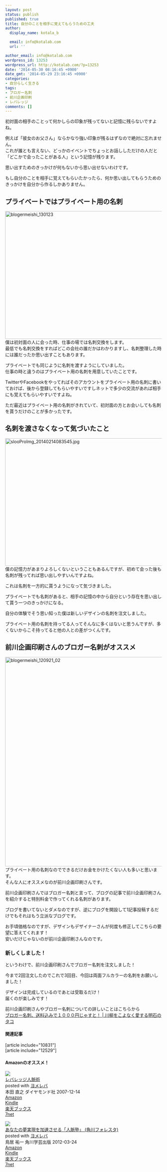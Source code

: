 ```yaml
---
layout: post
status: publish
published: true
title: 自分のことを相手に覚えてもらうための工夫
author:
  display_name: kotala_b

  email: info@kotalab.com
  url: ''

author_email: info@kotalab.com
wordpress_id: 13253
wordpress_url: http://kotalab.com/?p=13253
date: '2014-05-30 08:16:45 +0900'
date_gmt: '2014-05-29 23:16:45 +0900'
categories:
- 自分らしく生きる
tags:
- ブロガー名刺
- 前川企画印刷
- レバレッジ
comments: []
---
```

<p>初対面の相手のことって何かしらの印象が残ってないと記憶に残らないですよね。</p>
<p>例えば「彼女のお父さん」ならかなり強い印象が残るはずなので絶対に忘れません。<br />
これが誰とも言えない、どっかのイベントでちょっとお話ししただけの人だと「どこかで会ったことがある人」という記憶が残ります。</p>
<p>思い出すためのきっかけが何もないから思い出せないわけです。</p>
<p>もし自分のことを相手に覚えてもらいたかったら、何か思い出してもらうためのきっかけを自分から作るしかありません。<br />
<!--more--></p>
<h2>プライベートではプライベート用の名刺</h2>
<p><img src="http://kotalab.com/wp-content/uploads/blogermeishi_130123-448x336.jpg" alt="blogermeishi_130123" width="546" height="410" class="alignnone size-full wp-image-5857" /><br />
僕は初対面の人に会った時、仕事の場では名刺交換をします。<br />
最低でも名刺交換をすればどこの会社の誰だかはわかりますし、名刺整理した時には誰だったか思い出すこともあります。</p>
<p>プライベートでも同じように名刺を渡すようにしていました。<br />
仕事の時と違うのはプライベート用の名刺を用意していたことです。</p>
<p>TwitterやFacebookをやってればそのアカウントをプライベート用の名刺に書いておけば、後から登録してもらいやすいですしネットで多少の交流があれば相手にも覚えてもらいやすいですよね。</p>
<p>ただ最近はプライベート用の名刺がきれていて、初対面の方とお会いしても名刺を貰うだけのことが多かったです。</p>
<h2>名刺を渡さなくなって気づいたこと</h2>
<p><img src="http://kotalab.com/wp-content/uploads/slooProImg_20140214083545-546x409.jpg" alt="slooProImg_20140214083545.jpg" width="546" height="409" class="alignnone size-large wp-image-10830" />僕の記憶力があまりよろしくないということもあるんですが、初めて会った後も名刺が残ってれば思い出しやすいんですよね。</p>
<p>これは名刺を一方的に貰うようになって気づきました。</p>
<p>プライベートでも名刺があると、相手の記憶の中から自分という存在を思い出して貰う一つのきっかけになる。</p>
<p>自分の体験でそう思い知った僕は新しいデザインの名刺を注文しました。</p>
<p>プライベート用の名刺を持ってる人ってそんなに多くはないと思うんですが、多くないからこそ持ってると他の人との差がつくんです。</p>
<h2>前川企画印刷さんのブロガー名刺がオススメ</h2>
<p><img src="http://kotalab.com/wp-content/uploads/blogermeishi_120921_02.jpg" alt="blogermeishi_120921_02" width="896" height="672" class="alignnone size-full wp-image-2917" /><br />
プライベート用の名刺なのでできるだけお金をかけたくない人も多いと思います。<br />
そんな人にオススメなのが前川企画印刷さんです。</p>
<p>前川企画印刷さんではブロガー名刺と言って、ブログの記事で前川企画印刷さんを紹介すると特別料金で作ってくれる名刺があります。</p>
<p>ブログを書いてないとダメなのですが、逆にブログを開設して1記事投稿するだけでもそれはもう立派なブログです。</p>
<p>お手頃価格なのですが、デザインもデザイナーさんが何度も修正してこちらの要望に答えてくれます！<br />
安いだけじゃないのが前川企画印刷さんなのです。</p>
<h3>新しくしました！</h3>
<p>というわけで、前川企画印刷さんでブロガー名刺を注文しました！</p>
<p>今まで2回注文したのでこれで3回目、今回は両面フルカラーの名刺をお願いしました！</p>
<p>デザインは完成しているのであとは受取るだけ！<br />
届くのが楽しみです！</p>
<p>前川企画印刷さんやブロガー名刺についての詳しいことはこちらから<br />
<a href="http://www.senryu575.com/archives/653" target="_blank">ブロガー名刺、送料込みで１０００円じゃすと！ | 川柳をこよなく愛する明石のタコ</a><a href="http://b.hatena.ne.jp/entry/http://www.senryu575.com/archives/653" target="_blank"><img border="0" src="http://b.hatena.ne.jp/entry/image/http://www.senryu575.com/archives/653" alt="" /></a></p>
<h4 class="rel">関連記事</h4>
<p>[article include="10831"]<br />
[article include="12529"]</p>
<h4 class="aam">Amazonのオススメ！</h4>
<div class="booklink-box">
<div class="booklink-image"><a href="http://www.amazon.co.jp/exec/obidos/asin/4478002754/same-22/" rel="nofollow" target="_blank"><img src="http://ecx.images-amazon.com/images/I/41vVRaHG7ZL._SL160_.jpg" style="border: none;" /></a></div>
<div class="booklink-info">
<div class="booklink-name"><a href="http://www.amazon.co.jp/exec/obidos/asin/4478002754/same-22/" rel="nofollow" target="_blank">レバレッジ人脈術</a>
<div class="booklink-powered-date">posted with <a href="http://yomereba.com" rel="nofollow" target="_blank">ヨメレバ</a></div>
</div>
<div class="booklink-detail">本田 直之 ダイヤモンド社 2007-12-14    </div>
<div class="booklink-link2">
<div class="shoplinkamazon"><a href="http://www.amazon.co.jp/exec/obidos/asin/4478002754/same-22/" rel="nofollow" target="_blank" title="アマゾン" >Amazon</a></div>
<div class="shoplinkkindle"><a href="http://www.amazon.co.jp/gp/search?keywords=%83%8C%83o%83%8C%83b%83W%90l%96%AC%8Fp&__mk_ja_JP=%83J%83%5E%83J%83i&url=node%3D2275256051&tag=same-22" rel="nofollow" target="_blank" >Kindle</a></div>
<div class="shoplinkrakuten"><a href="http://hb.afl.rakuten.co.jp/hgc/0fa7afc8.bbfc196a.0fa7afc9.d56c38f1/?pc=http%3A%2F%2Fbooks.rakuten.co.jp%2Frb%2F5149937%2F%3Fscid%3Daf_ich_link_urltxt%26m%3Dhttp%3A%2F%2Fm.rakuten.co.jp%2Fev%2Fbook%2F" rel="nofollow" target="_blank" title="楽天ブックス" >楽天ブックス</a></div>
<div class="shoplinkseven"><a href="http://ck.jp.ap.valuecommerce.com/servlet/referral?sid=2967684&pid=882584357&vc_url=http%3A%2F%2Fwww.7netshopping.jp%2Fbooks%2Fsearch_result%2F%3Fctgy%3Dbooks%26code%3D4478002754" rel="nofollow" target="_blank" title="セブンネットショッピング" >7net</a></div>
</p></div>
</div>
<div class="booklink-footer"></div>
</div>
<div class="booklink-box">
<div class="booklink-image"><a href="http://www.amazon.co.jp/exec/obidos/asin/4046537825/same-22/" rel="nofollow" target="_blank"><img src="http://ecx.images-amazon.com/images/I/41y1l-8CclL._SL160_.jpg" style="border: none;" /></a></div>
<div class="booklink-info">
<div class="booklink-name"><a href="http://www.amazon.co.jp/exec/obidos/asin/4046537825/same-22/" rel="nofollow" target="_blank">あなたの夢実現を加速させる「人脈塾」 (角川フォレスタ)</a>
<div class="booklink-powered-date">posted with <a href="http://yomereba.com" rel="nofollow" target="_blank">ヨメレバ</a></div>
</div>
<div class="booklink-detail">鳥居 祐一 角川学芸出版 2012-03-24    </div>
<div class="booklink-link2">
<div class="shoplinkamazon"><a href="http://www.amazon.co.jp/exec/obidos/asin/4046537825/same-22/" rel="nofollow" target="_blank" title="アマゾン" >Amazon</a></div>
<div class="shoplinkkindle"><a href="http://www.amazon.co.jp/exec/obidos/ASIN/B00EETOQPI/same-22/" rel="nofollow" target="_blank" >Kindle</a></div>
<div class="shoplinkrakuten"><a href="http://hb.afl.rakuten.co.jp/hgc/0fa7afc8.bbfc196a.0fa7afc9.d56c38f1/?pc=http%3A%2F%2Fbooks.rakuten.co.jp%2Frb%2F11592728%2F%3Fscid%3Daf_ich_link_urltxt%26m%3Dhttp%3A%2F%2Fm.rakuten.co.jp%2Fev%2Fbook%2F" rel="nofollow" target="_blank" title="楽天ブックス" >楽天ブックス</a></div>
<div class="shoplinkseven"><a href="http://ck.jp.ap.valuecommerce.com/servlet/referral?sid=2967684&pid=882584357&vc_url=http%3A%2F%2Fwww.7netshopping.jp%2Fbooks%2Fsearch_result%2F%3Fctgy%3Dbooks%26code%3D4046537825" rel="nofollow" target="_blank" title="セブンネットショッピング" >7net</a></div>
</p></div>
</div>
<div class="booklink-footer"></div>
</div>
